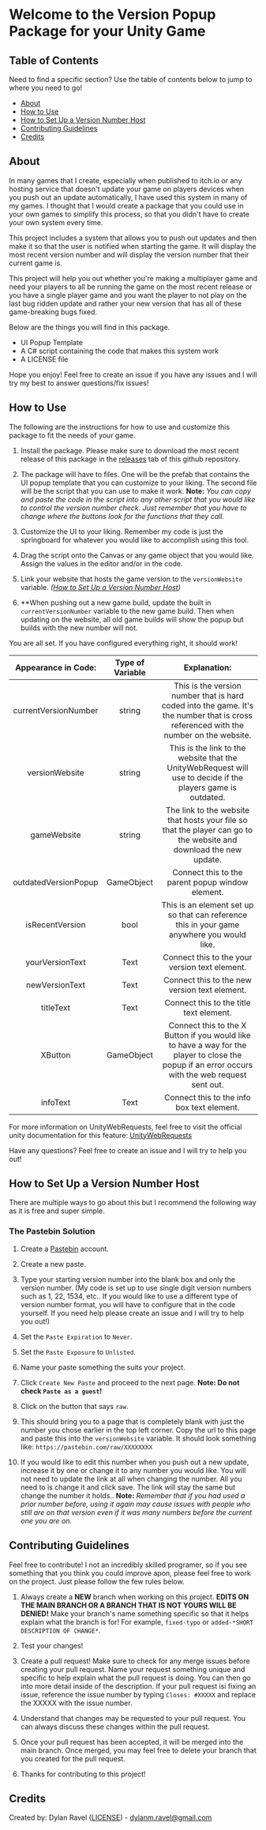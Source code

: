 # Welcome to the Version Popup Package for your Unity Game

## Table of Contents

Need to find a specific section? Use the table of contents below to jump to where you need to go!

- [About](#about)
- [How to Use](#how-to-use)
- [How to Set Up a Version Number Host](#how-to-set-up-a-version-number-host)
- [Contributing Guidelines](#contributing-guidelines)
- [Credits](#credits)

## About

In many games that I create, especially when published to itch.io or any hosting service that doesn't update your game on players devices when you push out an update automatically, I have used this system in many of my games. I thought that I would create a package that you could use in your own games to simplify this process, so that you didn't have to create your own system every time.

This project includes a system that allows you to push out updates and then make it so that the user is notified when starting the game. It will display the most recent version number and will display the version number that their current game is.

This project will help you out whether you're making a multiplayer game and need your players to all be running the game on the most recent release or you have a single player game and you want the player to not play on the last bug ridden update and rather your new version that has all of these game-breaking bugs fixed.

Below are the things you will find in this package.

- UI Popup Template
- A C# script containing the code that makes this system work
- A LICENSE file

Hope you enjoy! Feel free to create an issue if you have any issues and I will try my best to answer questions/fix issues!

## How to Use

The following are the instructions for how to use and customize this package to fit the needs of your game.

1) Install the package. Please make sure to download the most recent release of this package in the [releases](https://github.com/DylanDevelops/Unity-Game-Version-Update-Popup/releases) tab of this github repository.

2) The package will have to files. One will be the prefab that contains the UI popup template that you can customize to your liking. The second file will be the script that you can use to make it work. **Note:** *You can copy and paste the code in the script into any other script that you would like to control the version number check. Just remember that you have to change where the buttons look for the functions that they call.*

3) Customize the UI to your liking. Remember my code is just the springboard for whatever you would like to accomplish using this tool.

4) Drag the script onto the Canvas or any game object that you would like. Assign the values in the editor and/or in the code.

5) Link your website that hosts the game version to the `versionWebsite` variable. *([How to Set Up a Version Number Host](#how-to-set-up-a-version-number-host))*

6) **When pushing out a new game build, update the built in `currentVersionNumber` variable to the new game build. Then when updating on the website, all old game builds will show the popup but builds with the new number will not.

You are all set. If you have configured everything right, it should work! 

| **Appearance in Code:** | **Type of  Variable** |                                                                 **Explanation:**                                                                 |
|:-----------------------:|:---------------------:|:------------------------------------------------------------------------------------------------------------------------------------------------:|
|   currentVersionNumber  |         string        | This is the version number that is hard coded into the game. It's the number that is cross referenced with the number on the website.            |
|      versionWebsite     |         string        | This is the link to the website that the UnityWebRequest will use to decide if the players game is outdated.                                     |
|        gameWebsite      |         string        | The link to the website that hosts your file so that the player can go to the website and download the new update.                               |
|   outdatedVersionPopup  |       GameObject      | Connect this to the parent popup window element.                                                                                                 |
|      isRecentVersion    |          bool         | This is an element set up so that can reference this in your game anywhere you would like.                                                       |
|     yourVersionText     |          Text         | Connect this to the your version text element.                                                                                                   |
|      newVersionText     |          Text         | Connect this to the new version text element.                                                                                                    |
|        titleText        |          Text         | Connect this to the title text element.                                                                                                          |
|          XButton        |        GameObject     | Connect this to the X Button if you would like to have a way for the player to close the popup if an error occurs with the web request sent out. |
|         infoText        |          Text         | Connect this to the info box text element.                                                                                                       |

For more information on UnityWebRequests, feel free to visit the official unity documentation for this feature: [UnityWebRequests](https://docs.unity3d.com/2023.1/Documentation/ScriptReference/Networking.UnityWebRequest.html)

Have any questions? Feel free to create an issue and I will try to help you out!

## How to Set Up a Version Number Host

There are multiple ways to go about this but I recommend the following way as it is free and super simple.

### The Pastebin Solution

1) Create a [Pastebin](https://pastebin.com/signup) account.

2) Create a new paste.

3) Type your starting version number into the blank box and only the version number. (My code is set up to use single digit version numbers such as 1, 22, 1534, etc.. If you would like to use a different type of version number format, you will have to configure that in the code yourself. If you need help please create an issue and I will try to help you out!)

4) Set the `Paste Expiration` to `Never`.

5) Set the `Paste Exposure` to `Unlisted`.

6) Name your paste something the suits your project.

7) Click `Create New Paste` and proceed to the next page. **Note: Do not check `Paste as a guest`!**

8) Click on the button that says `raw`.

9) This should bring you to a page that is completely blank with just the number you chose earlier in the top left corner. Copy the url to this page and paste this into the `versionWebsite` variable. It should look something like: `https://pastebin.com/raw/XXXXXXXX`

10) If you would like to edit this number when you push out a new update, increase it by one or change it to any number you would like. You will not need to update the link at all when changing the number. All you need to is change it and click save. The link will stay the same but change the number it holds.. **Note:** *Remember that if you had used a prior number before, using it again may cause issues with people who still are on that version even if it was many numbers before the current one you are on.*

## Contributing Guidelines

Feel free to contribute! I not an incredibly skilled programer, so if you see something that you think you could improve apon, please feel free to work on the project. Just please follow the few rules below.

1) Always create a **NEW** branch when working on this project. **EDITS ON THE MAIN BRANCH OR A BRANCH THAT IS NOT YOURS WILL BE DENIED!** Make your branch's name something specific so that it helps explain what the branch is for! For example, `fixed-typo` or `added-*SHORT DESCRIPTION OF CHANGE*`.

2) Test your changes!

3) Create a pull request! Make sure to check for any merge issues before creating your pull request. Name your request something unique and specific to help explain what the pull request is doing. You can then go into more detail inside of the description. If your pull request isi fixing an issue, reference the issue number by typing `Closes: #XXXXX` and replace the XXXXX with the issue number.

4) Understand that changes may be requested to your pull request. You can always discuss these changes within the pull request.

5) Once your pull request has been accepted, it will be merged into the main branch. Once merged, you may feel free to delete your branch that you created for the pull request.

6) Thanks for contributing to this project!

## Credits

Created by: Dylan Ravel ([LICENSE](License)) - [dylanm.ravel@gmail.com](dylanm.ravel@gmail.com)
